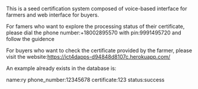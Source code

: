 This is a seed certification system composed of voice-based interface for farmers and web interface for buyers.

For famers who want to explore the processing status of their certificate, please dial the phone number:+18002895570 with pin:9991495720 and follow the guidence

For buyers who want to check the certificate provided by the farmer, please visit the website:https://ict4dapps-d94848d8107c.herokuapp.com/

An example already exists in the database is:

name:ry
phone_number:12345678
certificate:123
status:success
